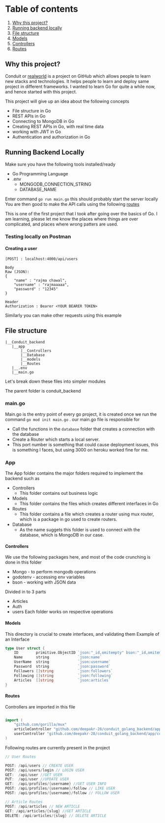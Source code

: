
# Table of contents
1. [Why this project?](#why-this-project?)
2. [Running backend locally](#run-locally)
3. [File structure](#file-structure)
4. [Models](#models)
5. [Controllers](#controllers)
6. [Routes](#routes)

## Why this project?<a name="why-this-project?"></a>

Conduit or [realworld](https://realworld.io) is a project on GitHub which allows people to learn new stacks and technologies.
It helps people to learn and deploy same project in different frameworks.
I wanted to learn Go for quite a while now, and hence started with this project. 

This project will give up an idea about the following concepts
- File structure in Go
- REST APIs in Go
- Connecting to MongoDB in Go
- Creating REST APIs in Go, with real time data
- working with JWT in Go
- Authentication and authorization in Go

## Running Backend Locally<a name="run-locally"></a>

Make sure you have the following tools installed/ready

- Go Programming Language
- .env
	- MONGODB_CONNECTION_STRING
	- DATABASE_NAME

Enter command `go run main.go` this should probably start the server locally
You are then good to make the API calls using the following [routes](#routes)

This is one of the first project that I took after going over the basics of Go. I am learning, please let me know the places where things are over complicated, and places where wrong patters are used.

### Testing locally on Postman

#### Creating a user
```
[POST] : localhost:4000/api/users
 
Body
Raw (JSON):
{
    "name" : "rajma chawal",
    "username" : "rajmaaaaa",
    "password" : "12345"
}

Header
Authorization : Bearer <YOUR BEARER TOKEN>

```

Similarly you can make other requests using this example 
## File structure<a name="file-structure"></a>
```text
|__Conduit_backend
   |__app
	   |__Controllers
	   |__Database
	   |__models
	   |__Routes
   |__.env
   |__main.go
```

Let's break down these files into simpler modules

The parent folder is conduit_backend

### main.go

Main.go is the entry point of every go project, it is created once we run the command `go mod init main.go` . 
our main.go file is responsible for
- Call the functions in the `database` folder that creates a connection with the database
- Create a Router which starts a local server.
-  This port number is something that could cause deployment issues, this is something I faces, but using 3000 on heroku worked fine for me.

### App

The App folder contains the major folders required to implement the backend such as
- Controllers
	- This folder contains out business logic
- Models
	- This folder contains the files which creates different interfaces in Go
- Routes
	- This folder contains a file which creates a router using mux router, which is a package in go used to create routers.
- Database
	- As the name suggets this folder is used to connect with the database, which is MongoDB in our case.


#### Controllers<a name="controllers"></a>

We use the following packages here, and most of the code crunching is done in this folder

- Mongo - to perform mongodb operations
- godotenv - accessing env variables
- bson - working with JSON data

Divided in to 3 parts
- Articles
- Auth
- users
Each folder works on respective operations

#### Models<a name="models"></a>
This directory is crucial to create interfaces, and validating them
Example of an Interface
```go
type User struct {
    ID        primitive.ObjectID `json:"_id,omitempty" bson:"_id,omitempty"`
    Name      string             `json:name`
    UserName  string             `json:username`
    Password  string             `json:password`
    Followers []string           `json:followers`
    Following []string           `json:following`
    Articles  []string           `json:articles`
}
```

#### Routes<a name="routes"></a>

Controllers are imported in this file
```go

import (
    "github.com/gorilla/mux"
    articleController "github.com/deepakr-28/conduit_golang_backend/app/controllers/articles"
    userController "github.com/deepakr-28/conduit_golang_backend/app/controllers/users"
)
```


Following routes are currently present in the project

```GO
// User Routes

POST: /api/users // CREATE USER
POST: /api/users/login // LOGIN USER
GET:  /api/user //GET USER
PUT:  /api/user //UPDATE USER
GET:  /api/profiles/{username} //GET USER INFO
POST: /api/profiles/{username}/follow // LIKE USER
POST: /api/profiles/{username}/follow // FOLLOW USER

// Article Routes
POST: /api/articles // NEW ARTICLE
GET: /api/articles/{slug} //GET ARTICLE
DELETE: /api/articles/{slug} // DELETE ARTICLE
```